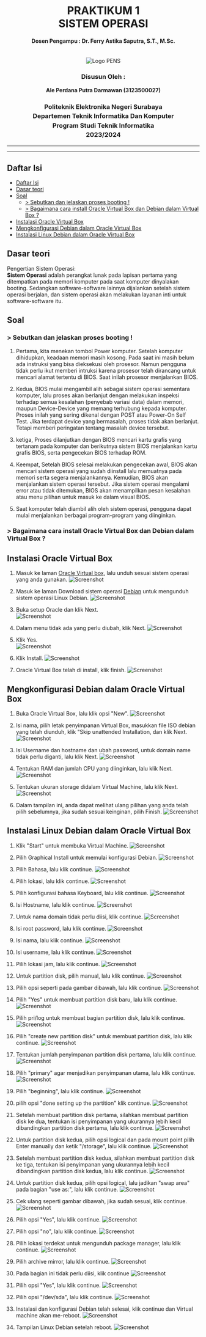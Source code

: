 <div align="center">
  <h1 style="text-align: center;font-weight: bold">PRAKTIKUM 1<br>SISTEM OPERASI</h1>
  <h4 style="text-align: center;">Dosen Pengampu : Dr. Ferry Astika Saputra, S.T., M.Sc.</h4>
</div>
<br />
<div align="center">
  <img src="https://upload.wikimedia.org/wikipedia/id/4/44/Logo_PENS.png" alt="Logo PENS">
  <h3 style="text-align: center;">Disusun Oleh : </h3>
  <p style="text-align: center;">
    <strong>Ale Perdana Putra Darmawan (3123500027) </strong><br>
  </p>
<h3 style="text-align: center;line-height: 1.5">Politeknik Elektronika Negeri Surabaya<br>Departemen Teknik Informatika Dan Komputer<br>Program Studi Teknik Informatika<br>2023/2024</h3>
  <hr><hr>
</div>

## Daftar Isi
- [Daftar Isi](#daftar-isi)
- [Dasar teori](#dasar-teori)
- [Soal](#soal)
    - [ \> Sebutkan dan jelaskan proses booting !](#--sebutkan-dan-jelaskan-proses-booting-)
    - [ \> Bagaimana cara install Oracle Virtual Box dan Debian dalam Virtual Box ?](#--bagaimana-cara-install-oracle-virtual-box-dan-debian-dalam-virtual-box-)
- [Instalasi Oracle Virtual Box](#instalasi-oracle-virtual-box)
- [Mengkonfigurasi Debian dalam Oracle Virtual Box](#mengkonfigurasi-debian-dalam-oracle-virtual-box)
- [Instalasi Linux Debian dalam Oracle Virtual Box](#instalasi-linux-debian-dalam-oracle-virtual-box)

## Dasar teori
Pengertian Sistem Operasi:</br>
<strong>Sistem Operasi</strong> adalah perangkat lunak pada lapisan pertama yang ditempatkan pada memori komputer pada saat komputer dinyalakan booting. Sedangkan software-software lainnya dijalankan setelah sistem operasi berjalan, dan sistem operasi akan melakukan layanan inti untuk software-software itu.

## Soal
#### <h3> > Sebutkan dan jelaskan proses booting !</h3>
1. Pertama, kita menekan tombol Power komputer. Setelah komputer dihidupkan, keadaan memori masih kosong. Pada saat ini masih belum ada instruksi yang bisa dieksekusi oleh prosesor. Namun pengguna tidak perlu ikut memberi intruksi karena prosesor telah dirancang untuk mencari alamat tertentu di BIOS. Saat inilah prosesor menjalankan BIOS.

2. Kedua, BIOS mulai mengambil alih sebagai sistem operasi sementara komputer, lalu proses akan berlanjut dengan melakukan inspeksi terhadap semua kesalahan (penyebab variasi data) dalam memori, maupun Device-Device yang memang terhubung kepada komputer. Proses inilah yang sering dikenal dengan POST atau Power-On Self Test. Jika terdapat device yang bermasalah, proses tidak akan berlanjut. Tetapi memberi peringatan tentang masalah device tersebut.

3. ketiga, Proses dilanjutkan dengan BIOS mencari kartu grafis yang tertanam pada komputer dan berikutnya sistem BIOS menjalankan kartu grafis BIOS, serta pengecekan BIOS terhadap ROM.

4. Keempat, Setelah BIOS selesai melakukan pengecekan awal, BIOS akan mencari sistem operasi yang sudah diinstall lalu memuatnya pada memori serta segera menjalankannya. Kemudian, BIOS akan menjalankan sistem operasi tersebut. Jika sistem operasi mengalami error atau tidak ditemukan, BIOS akan menampilkan pesan kesalahan atau menu pilihan untuk masuk ke dalam visual BIOS.

5. Saat komputer telah diambil alih oleh sistem operasi, pengguna dapat mulai menjalankan berbagai program-program yang diinginkan.

#### <h3> > Bagaimana cara install Oracle Virtual Box dan Debian dalam Virtual Box ?</h3>

## Instalasi Oracle Virtual Box
1. Masuk ke laman [Oracle Virtual box](https://www.virtualbox.org/wiki/Downloads), lalu unduh sesuai sistem operasi yang anda gunakan.
![Screenshot](Assets/1.png)

2. Masuk ke laman Download sistem operasi [Debian](https://www.debian.org/download) untuk mengunduh sistem operasi Linux Debian.
![Screenshot](Assets//2.png)

3. Buka setup Oracle dan klik Next.</br>
![Screenshot](Assets/3.png)

4. Dalam menu tidak ada yang perlu diubah, klik Next.
![Screenshot](Assets/4.png)

5. Klik Yes.</br>
![Screenshot](Assets/5.png)

6. Klik Install.
![Screenshot](Assets/6.png)

7. Oracle Virtual Box telah di install, klik finish.
![Screenshot](Assets/7.png)

## Mengkonfigurasi Debian dalam Oracle Virtual Box
1. Buka Oracle Virtual Box, lalu klik opsi "New".
![Screenshot](Assets/8.png)

2. Isi nama, pilih letak penyimpanan Virtual Box, masukkan file ISO debian yang telah diunduh, klik "Skip unattended Installation, dan klik Next.
![Screenshot](Assets/9.png)

3. Isi Username dan hostname dan ubah password, untuk domain name tidak perlu diganti, lalu klik Next. 
![Screenshot](Assets/10.png)

4. Tentukan RAM dan jumlah CPU yang diinginkan, lalu klik Next.
![Screenshot](Assets/11.png)

5. Tentukan ukuran storage didalam Virtual Machine, lalu klik Next.
![Screenshot](Assets/12.png)

6. Dalam tampilan ini, anda dapat melihat ulang pilihan yang anda telah pilih sebelumnya, jika sudah sesuai keinginan, pilih Finish.
![Screenshot](Assets/13.png)

## Instalasi Linux Debian dalam Oracle Virtual Box
1. Klik "Start" untuk membuka Virtual Machine.
![Screenshot](Assets/14a.png)

2. Pilih Graphical Install untuk memulai konfigurasi Debian.
![Screenshot](Assets/15.png)

3. Pilih Bahasa, lalu klik continue.
![Screenshot](Assets/16.png)

4. Pilih lokasi, lalu klik continue.
![Screenshot](Assets/17.png)

5. Pilih konfigurasi bahasa Keyboard, lalu klik continue.
![Screenshot](Assets/18.png)

6. Isi Hostname, lalu klik continue.
![Screenshot](Assets/19.png)

7. Untuk nama domain tidak perlu diisi, klik continue.
![Screenshot](Assets/20.png)

8. Isi root password, lalu klik continue.
![Screenshot](Assets/21.png)

9. Isi nama, lalu klik continue.
![Screenshot](Assets/22.png)

10. Isi username, lalu klik continue.
![Screenshot](Assets/23.png)

11. Pilih lokasi jam, lalu klik continue.
![Screenshot](Assets/24.png)

12. Untuk partition disk, pilih manual, lalu klik continue.
![Screenshot](Assets/25.png)

13. Pilih opsi seperti pada gambar dibawah, lalu klik continue.
![Screenshot](Assets/26.png)

14. Pilih "Yes" untuk membuat partition disk baru, lalu klik continue.
![Screenshot](Assets/27.png)

15. Pilih pri/log untuk membuat bagian partition disk, lalu klik continue.
![Screenshot](Assets/28.png)

16. Pilih "create new partition disk" untuk membuat partition disk, lalu klik continue.
![Screenshot](Assets/29.png)

17. Tentukan jumlah penyimpanan partition disk pertama, lalu klik continue.
![Screenshot](Assets/30.png)

18. Pilih "primary" agar menjadikan penyimpanan utama, lalu klik continue.
![Screenshot](Assets/31.png)

19. Pilih "beginning", lalu klik continue.
![Screenshot](Assets/32.png)

20. pilih opsi "done setting up the partition" klik continue.
![Screenshot](Assets/33.png)

21. Setelah membuat partition disk pertama, silahkan membuat partition disk ke dua, tentukan isi penyimpanan yang ukurannya lebih kecil dibandingkan partition disk pertama, lalu klik continue.
![Screenshot](Assets/34.png)

22. Untuk partition disk kedua, pilih opsi logical dan pada mount point pilih Enter manually dan ketik "/storage", lalu klik continue.
![Screenshot](Assets/35.png)

23. Setelah membuat partition disk kedua, silahkan membuat partition disk ke tiga, tentukan isi penyimpanan yang ukurannya lebih kecil dibandingkan partition disk kedua, lalu klik continue.
![Screenshot](Assets/36.png)

24. Untuk partition disk kedua, pilih opsi logical, lalu jadikan "swap area" pada bagian "use as:", lalu klik continue.
![Screenshot](Assets/37.png)

25. Cek ulang seperti gambar dibawah, jika sudah sesuai, klik continue.
![Screenshot](Assets/38.png)

26. Pilih opsi "Yes", lalu klik continue.
![Screenshot](Assets/39.png)

27. Pilih opsi "no", lalu klik continue.
![Screenshot](Assets/40.png)

28. Pilih lokasi terdekat untuk mengunduh package manager, lalu klik continue.
![Screenshot](Assets/41.png)

29. Pilih archive mirror, lalu klik continue.
![Screenshot](Assets/42.png)

30. Pada bagian ini tidak perlu diisi, klik continue
![Screenshot](Assets/43.png)

31. Pilih opsi "Yes", lalu klik continue.
![Screenshot](Assets/44.png)

32. Pilih opsi "/dev/sda", lalu klik continue.
![Screenshot](Assets/45.png)

33. Instalasi dan konfigurasi Debian telah selesai, klik continue dan Virtual machine akan me-reboot. 
![Screenshot](Assets/46.png)

34. Tampilan Linux Debian setelah reboot.
![Screenshot](Assets/47.png)
